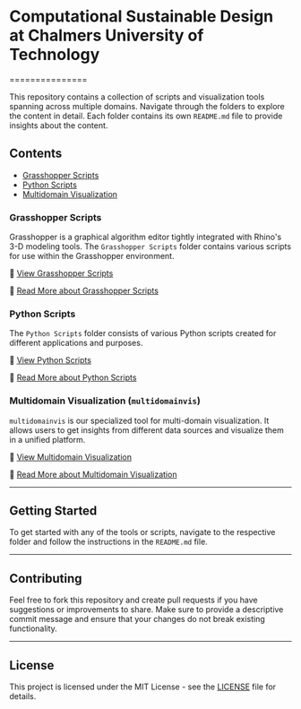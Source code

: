 # Computational Sustainable Design at Chalmers University of Technology
===============

This repository contains a collection of scripts and visualization tools spanning across multiple domains. Navigate through the folders to explore the content in detail. Each folder contains its own `README.md` file to provide insights about the content.

Contents
--------

-   [Grasshopper Scripts](/#grasshopper-scripts)
-   [Python Scripts](/#python-scripts)
-   [Multidomain Visualization](/#multidomainvis)

### Grasshopper Scripts

Grasshopper is a graphical algorithm editor tightly integrated with Rhino's 3-D modeling tools. The `Grasshopper Scripts` folder contains various scripts for use within the Grasshopper environment.

📁 [View Grasshopper Scripts](/Grasshopper%20Scripts/)

📄 [Read More about Grasshopper Scripts](/Grasshopper%20Scripts/README.md)

### Python Scripts

The `Python Scripts` folder consists of various Python scripts created for different applications and purposes.

📁 [View Python Scripts](/Python%20Scripts/)

📄 [Read More about Python Scripts](/Python%20Scripts/README.md)

### Multidomain Visualization (`multidomainvis`)

`multidomainvis` is our specialized tool for multi-domain visualization. It allows users to get insights from different data sources and visualize them in a unified platform.

📁 [View Multidomain Visualization](/multidomainvis/)

📄 [Read More about Multidomain Visualization](/multidomainvis/README.md)

* * * * *

Getting Started
---------------

To get started with any of the tools or scripts, navigate to the respective folder and follow the instructions in the `README.md` file.

* * * * *

Contributing
------------

Feel free to fork this repository and create pull requests if you have suggestions or improvements to share. Make sure to provide a descriptive commit message and ensure that your changes do not break existing functionality.

* * * * *

License
-------

This project is licensed under the MIT License - see the [LICENSE](/LICENSE) file for details.